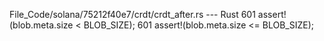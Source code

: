 File_Code/solana/75212f40e7/crdt/crdt_after.rs --- Rust
601                 assert!(blob.meta.size < BLOB_SIZE);                                                                                                     601                 assert!(blob.meta.size <= BLOB_SIZE);

